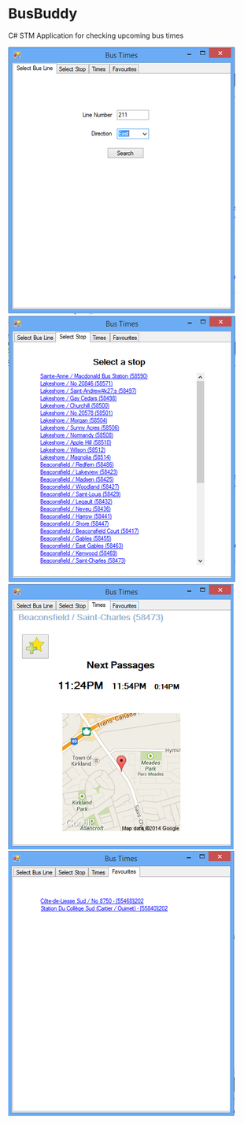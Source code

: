 BusBuddy
========

C# STM Application for checking upcoming bus times


![Alt text](/screenshots/choose.PNG)
![Alt text](/screenshots/stops.PNG)
![Alt text](/screenshots/stop.PNG)
![Alt text](/screenshots/faves.PNG)
